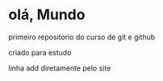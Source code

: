 # olá, Mundo
primeiro repositorio do curso de git e github

criado para estudo

linha add diretamente pelo site
